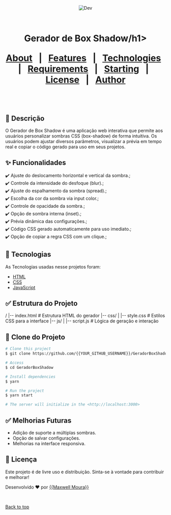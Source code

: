<div align="center" id="top"> 
  <img src="./.github/app.gif" alt="Dev" />

  &#xa0;

  <!-- <a href="https://dev.netlify.app">Demo</a> -->
</div>

<h1 align="center">Gerador de Box Shadow/h1>



<!-- Status -->

<!-- <h4 align="center"> 
	🚧  Dev 🚀 Under construction...  🚧
</h4> 

<hr> -->

<p align="center">
  <a href="#dart-about">About</a> &#xa0; | &#xa0; 
  <a href="#sparkles-features">Features</a> &#xa0; | &#xa0;
  <a href="#rocket-technologies">Technologies</a> &#xa0; | &#xa0;
  <a href="#white_check_mark-requirements">Requirements</a> &#xa0; | &#xa0;
  <a href="#checkered_flag-starting">Starting</a> &#xa0; | &#xa0;
  <a href="#memo-license">License</a> &#xa0; | &#xa0;
  <a href="https://github.com/{{YOUR_GITHUB_USERNAME}}" target="_blank">Author</a>
</p>

<br>

## :dart: Descrição ##

O Gerador de Box Shadow é uma aplicação web interativa que permite aos usuários personalizar sombras CSS (box-shadow) de forma intuitiva. Os usuários podem ajustar diversos parâmetros, visualizar a prévia em tempo real e copiar o código gerado para uso em seus projetos.

## :sparkles: Funcionalidades ##

:heavy_check_mark: Ajuste do deslocamento horizontal e vertical da sombra.;\
:heavy_check_mark: Controle da intensidade do desfoque (blur).;\
:heavy_check_mark: Ajuste do espalhamento da sombra (spread).;\
:heavy_check_mark: Escolha da cor da sombra via input color.;\
:heavy_check_mark: Controle de opacidade da sombra.;\
:heavy_check_mark: Opção de sombra interna (inset).;\
:heavy_check_mark: Prévia dinâmica das configurações.;\
:heavy_check_mark: Código CSS gerado automaticamente para uso imediato.;\
:heavy_check_mark: Opção de copiar a regra CSS com um clique.;

## :rocket: Tecnologias ##

As Tecnologias usadas nesse projetos foram:

- [HTML](https://developer.mozilla.org/pt-BR/docs/Web/HTML)
- [CSS](https://developer.mozilla.org/pt-BR/docs/Web/CSS)
- [JavaScript](https://developer.mozilla.org/pt-BR/docs/Web/JavaScript)


## :white_check_mark: Estrutura do Projeto ##

/
|-- index.html        # Estrutura HTML do gerador
|-- css/
|   |-- style.css     # Estilos CSS para a interface
|-- js/
|   |-- script.js     # Lógica de geração e interação

## :checkered_flag: Clone do Projeto ##

```bash
# Clone this project
$ git clone https://github.com/{{YOUR_GITHUB_USERNAME}}/GeradorBoxShadow

# Access
$ cd GeradorBoxShadow

# Install dependencies
$ yarn

# Run the project
$ yarn start

# The server will initialize in the <http://localhost:3000>
```
## :white_check_mark: Melhorias Futuras ##

- Adição de suporte a múltiplas sombras.
- Opção de salvar configurações.
- Melhorias na interface responsiva.

## :memo: Licença ##

Este projeto é de livre uso e distribuição. Sinta-se à vontade para contribuir e melhorar!


Desenvolvido :heart: por <a href="https://github.com/{{maxwellmoura}}" target="_blank">{{Maxwell Moura}}</a>

&#xa0;

<a href="#top">Back to top</a>
